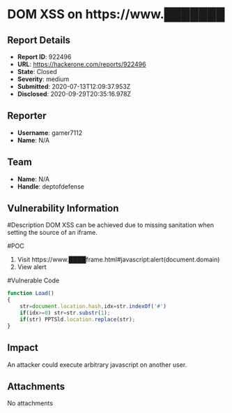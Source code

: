 # DOM XSS on https://www.███████

## Report Details
- **Report ID**: 922496
- **URL**: https://hackerone.com/reports/922496
- **State**: Closed
- **Severity**: medium
- **Submitted**: 2020-07-13T12:09:37.953Z
- **Disclosed**: 2020-09-29T20:35:16.978Z

## Reporter
- **Username**: gamer7112
- **Name**: N/A

## Team
- **Name**: N/A
- **Handle**: deptofdefense

## Vulnerability Information
#Description
DOM XSS can be achieved due to missing sanitation  when setting the source of an iframe.

#POC
1. Visit https://www.████frame.html#javascript:alert(document.domain)
2. View alert

#Vulnerable Code
```javascript
function Load()
{
	str=document.location.hash,idx=str.indexOf('#')
	if(idx>=0) str=str.substr(1);
	if(str) PPTSld.location.replace(str);
}
```

## Impact

An attacker could execute arbitrary javascript on another user.

## Attachments
No attachments
